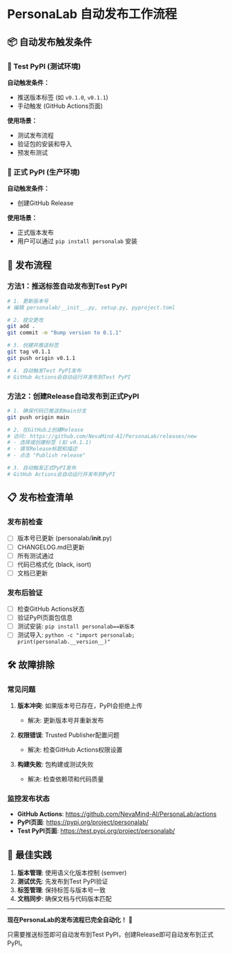 # PersonaLab 自动发布工作流程

## 📦 自动发布触发条件

### 🧪 Test PyPI (测试环境)
**自动触发条件：**
- 推送版本标签 (如 `v0.1.0`, `v0.1.1`)
- 手动触发 (GitHub Actions页面)

**使用场景：**
- 测试发布流程
- 验证包的安装和导入
- 预发布测试

### 🚀 正式 PyPI (生产环境)
**自动触发条件：**
- 创建GitHub Release

**使用场景：**
- 正式版本发布
- 用户可以通过 `pip install personalab` 安装

## 🔄 发布流程

### 方法1：推送标签自动发布到Test PyPI

```bash
# 1. 更新版本号
# 编辑 personalab/__init__.py, setup.py, pyproject.toml

# 2. 提交更改
git add .
git commit -m "Bump version to 0.1.1"

# 3. 创建并推送标签
git tag v0.1.1
git push origin v0.1.1

# 4. 自动触发Test PyPI发布
# GitHub Actions会自动运行并发布到Test PyPI
```

### 方法2：创建Release自动发布到正式PyPI

```bash
# 1. 确保代码已推送到main分支
git push origin main

# 2. 在GitHub上创建Release
# 访问: https://github.com/NevaMind-AI/PersonaLab/releases/new
# - 选择或创建标签 (如 v0.1.1)
# - 填写Release标题和描述
# - 点击 "Publish release"

# 3. 自动触发正式PyPI发布
# GitHub Actions会自动运行并发布到PyPI
```

## 📋 发布检查清单

### 发布前检查
- [ ] 版本号已更新 (personalab/__init__.py)
- [ ] CHANGELOG.md已更新
- [ ] 所有测试通过
- [ ] 代码已格式化 (black, isort)
- [ ] 文档已更新

### 发布后验证
- [ ] 检查GitHub Actions状态
- [ ] 验证PyPI页面包信息
- [ ] 测试安装: `pip install personalab==新版本`
- [ ] 测试导入: `python -c "import personalab; print(personalab.__version__)"`

## 🛠️ 故障排除

### 常见问题
1. **版本冲突**: 如果版本号已存在，PyPI会拒绝上传
   - 解决: 更新版本号并重新发布

2. **权限错误**: Trusted Publisher配置问题
   - 解决: 检查GitHub Actions权限设置

3. **构建失败**: 包构建或测试失败
   - 解决: 检查依赖项和代码质量

### 监控发布状态
- **GitHub Actions**: https://github.com/NevaMind-AI/PersonaLab/actions
- **PyPI页面**: https://pypi.org/project/personalab/
- **Test PyPI页面**: https://test.pypi.org/project/personalab/

## 🎯 最佳实践

1. **版本管理**: 使用语义化版本控制 (semver)
2. **测试优先**: 先发布到Test PyPI验证
3. **标签管理**: 保持标签与版本号一致
4. **文档同步**: 确保文档与代码版本匹配

---

**现在PersonaLab的发布流程已完全自动化！** 🚀

只需要推送标签即可自动发布到Test PyPI，创建Release即可自动发布到正式PyPI。 